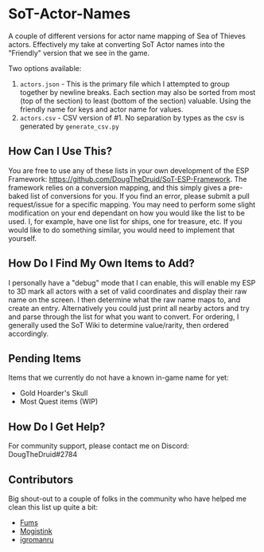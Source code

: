 # SoT-Actor-Names
A couple of different versions for actor name mapping of Sea of Thieves actors. Effectively my take at converting
SoT Actor names into the "Friendly" version that we see in the game. 

Two options available:
1) `actors.json` - This is the primary file which I attempted to group together by newline breaks. Each
section may also be sorted from most (top of the section) to least (bottom of the section) valuable.
Using the friendly name for keys and actor name for values.
2) `actors.csv` - CSV version of #1. No separation by types as the csv is generated by `generate_csv.py`


## How Can I Use This?
You are free to use any of these lists in your own development of the ESP Framework: https://github.com/DougTheDruid/SoT-ESP-Framework. The framework 
relies on a conversion mapping, and this simply gives a pre-baked list of conversions for you. If you find an error, please submit a pull 
request/issue for a specific mapping. You may need to perform some slight modification on your end dependant on how
you would like the list to be used. I, for example, have one list for ships, one for treasure, etc. If
you would like to do something similar, you would need to implement that yourself.

## How Do I Find My Own Items to Add?
I personally have a "debug" mode that I can enable, this will enable my ESP to 3D mark all actors with a set of valid coordinates and display
their raw name on the screen. I then determine what the raw name maps to, and create an entry. Alternatively you could just print all nearby
actors and try and parse through the list for what you want to convert. For ordering, I generally
used the SoT Wiki to determine value/rarity, then ordered accordingly.

## Pending Items
Items that we currently do not have a known in-game name for yet:
- Gold Hoarder's Skull
- Most Quest items (WIP)

## How Do I Get Help?
For community support, please contact me on Discord: DougTheDruid#2784

## Contributors
Big shout-out to a couple of folks in the community who have helped me clean this list up quite a bit:
- [Fums](https://www.unknowncheats.me/forum/members/3448941.html)
- [Mogistink](https://www.unknowncheats.me/forum/members/3434160.html)
- [igromanru](https://github.com/igromanru/SoT-SDK-Guide/blob/master/sites/Actors.md)
